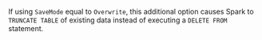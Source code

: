 If using `SaveMode` equal to `Overwrite`, this additional option causes Spark to `TRUNCATE TABLE` of existing data instead of executing a `DELETE FROM` statement.